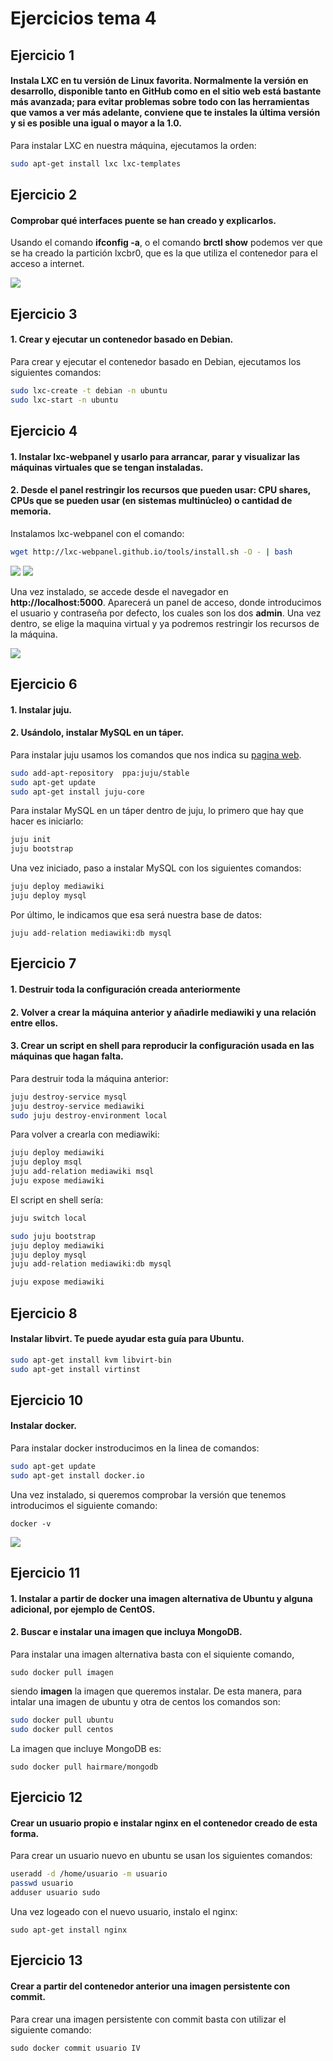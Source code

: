 # Ejercicios tema 4

## Ejercicio 1

#### Instala LXC en tu versión de Linux favorita. Normalmente la versión en desarrollo, disponible tanto en GitHub como en el sitio web está bastante más avanzada; para evitar problemas sobre todo con las herramientas que vamos a ver más adelante, conviene que te instales la última versión y si es posible una igual o mayor a la 1.0.

Para instalar LXC en nuestra máquina, ejecutamos la orden:

```sh
sudo apt-get install lxc lxc-templates
```


## Ejercicio 2

#### Comprobar qué interfaces puente se han creado y explicarlos.

Usando el comando **ifconfig -a**, o el comando **brctl show** podemos ver que se ha creado la partición lxcbr0, que es la que utiliza el contenedor para el acceso a internet.

![](http://fotos.subefotos.com/40a936fcd8d754f13dab64723ed5f28bo.png)


## Ejercicio 3

#### 1. Crear y ejecutar un contenedor basado en Debian.

Para crear y ejecutar el contenedor basado en Debian, ejecutamos los siguientes comandos:

```sh
sudo lxc-create -t debian -n ubuntu
sudo lxc-start -n ubuntu
```


## Ejercicio 4

#### 1. Instalar lxc-webpanel y usarlo para arrancar, parar y visualizar las máquinas virtuales que se tengan instaladas.

#### 2. Desde el panel restringir los recursos que pueden usar: CPU shares, CPUs que se pueden usar (en sistemas multinúcleo) o cantidad de memoria.

Instalamos lxc-webpanel con el comando:

```sh
wget http://lxc-webpanel.github.io/tools/install.sh -O - | bash
```

![](http://fotos.subefotos.com/173a6979ebb1dbafbeeb1c95c364a970o.png)
![](http://fotos.subefotos.com/8a2d8d603f47b845d9a762191e36ca98o.png)

Una vez instalado, se accede desde el navegador en **http://localhost:5000**. Aparecerá un panel de acceso, donde introducimos el usuario y contraseña por defecto, los cuales son los dos **admin**. Una vez dentro, se elige la maquina virtual y ya podremos restringir los recursos de la máquina.

![](http://fotos.subefotos.com/a4feae8c7fe317c50154263c996d036ao.png)


## Ejercicio 6

#### 1. Instalar juju.

#### 2. Usándolo, instalar MySQL en un táper. 

Para instalar juju usamos los comandos que nos indica su [pagina web](https://jujucharms.com/get-started).

```sh
sudo add-apt-repository  ppa:juju/stable
sudo apt-get update
sudo apt-get install juju-core
```


Para instalar MySQL en un táper dentro de juju, lo primero que hay que hacer es iniciarlo:

```sh
juju init
juju bootstrap
```

Una vez iniciado, paso a instalar MySQL con los siguientes comandos:

```sh
juju deploy mediawiki
juju deploy mysql
```

Por último, le indicamos que esa será nuestra base de datos:

`juju add-relation mediawiki:db mysql`


## Ejercicio 7

#### 1. Destruir toda la configuración creada anteriormente

#### 2. Volver a crear la máquina anterior y añadirle mediawiki y una relación entre ellos.

#### 3. Crear un script en shell para reproducir la configuración usada en las máquinas que hagan falta.

Para destruir toda la máquina anterior:

```sh
juju destroy-service mysql 
juju destroy-service mediawiki
sudo juju destroy-environment local
```

Para volver a crearla con mediawiki:

```sh
juju deploy mediawiki 
juju deploy msql
juju add-relation mediawiki msql 
juju expose mediawiki
```

El script en shell sería:

```sh
juju switch local

sudo juju bootstrap
juju deploy mediawiki
juju deploy mysql
juju add-relation mediawiki:db mysql

juju expose mediawiki
```


## Ejercicio 8

#### Instalar libvirt. Te puede ayudar esta guía para Ubuntu. 

```sh
sudo apt-get install kvm libvirt-bin
sudo apt-get install virtinst
```


## Ejercicio 10

#### Instalar docker.

Para instalar docker instroducimos en la linea de comandos:

```sh
sudo apt-get update
sudo apt-get install docker.io
```

Una vez instalado, si queremos comprobar la versión que tenemos introducimos el siguiente comando:

`docker -v`

![](http://fotos.subefotos.com/92e20968f28092a7196658272007fdd9o.png)


## Ejercicio 11

#### 1. Instalar a partir de docker una imagen alternativa de Ubuntu y alguna adicional, por ejemplo de CentOS.

#### 2. Buscar e instalar una imagen que incluya MongoDB.

Para instalar una imagen alternativa basta con el siquiente comando,

`sudo docker pull imagen`

siendo **imagen** la imagen que queremos instalar. De esta manera, para intalar una imagen de ubuntu y otra de centos los comandos son:

```sh
sudo docker pull ubuntu
sudo docker pull centos
```

La imagen que incluye MongoDB es:

`sudo docker pull hairmare/mongodb`


## Ejercicio 12

#### Crear un usuario propio e instalar nginx en el contenedor creado de esta forma.

Para crear un usuario nuevo en ubuntu se usan los siguientes comandos:

```sh
useradd -d /home/usuario -m usuario
passwd usuario
adduser usuario sudo
```

Una vez logeado con el nuevo usuario, instalo el nginx:

`sudo apt-get install nginx`


## Ejercicio 13

#### Crear a partir del contenedor anterior una imagen persistente con commit. 

Para crear una imagen persistente con commit basta con utilizar el siguiente comando:

`sudo docker commit usuario IV`